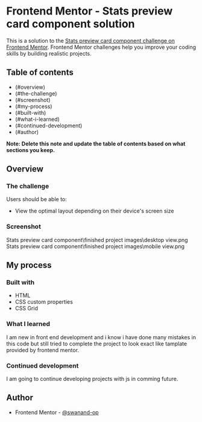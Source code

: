 # Frontend Mentor - Stats preview card component solution

This is a solution to the [Stats preview card component challenge on Frontend Mentor](https://www.frontendmentor.io/challenges/stats-preview-card-component-8JqbgoU62). Frontend Mentor challenges help you improve your coding skills by building realistic projects. 

## Table of contents

  - (#overview)
  - (#the-challenge)
  - (#screenshot)
  - (#my-process)
  - (#built-with)
  - (#what-i-learned)
  - (#continued-development)
  - (#author)

**Note: Delete this note and update the table of contents based on what sections you keep.**

## Overview

### The challenge

Users should be able to:

- View the optimal layout depending on their device's screen size

### Screenshot

Stats preview card component\finished project images\desktop view.png
Stats preview card component\finished project images\mobile view.png

## My process

### Built with

- HTML
- CSS custom properties
- CSS Grid

### What I learned

I am new in front end development and i know i have done many mistakes in this code but still tried to complete the project to look exact like tamplate provided by frontend mentor.

### Continued development

I am going to continue developing projects with js in comming future.

## Author

- Frontend Mentor - [@swanand-op](https://www.frontendmentor.io/profile/swanand-op)
